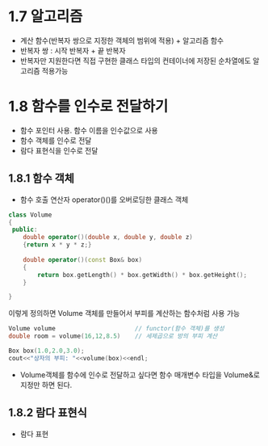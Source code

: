 # 1.7 알고리즘
- 계산 함수(반복자 쌍으로 지정한 객체의 범위에 적용) + 알고리즘 함수
- 반복자 쌍 : 시작 반복자 + 끝 반복자
- 반복자만 지원한다면 직접 구현한 클래스 타입의 컨테이너에 저장된 순차열에도 알고리즘 적용가능

# 1.8 함수를 인수로 전달하기
- 함수 포인터 사용. 함수 이름을 인수값으로 사용
- 함수 객체를 인수로 전달
- 람다 표현식을 인수로 전달

## 1.8.1 함수 객체
 - 함수 호출 연산자 operator()()를 오버로딩한 클래스 객체
 ```C++
 class Volume
 {
  public:
     double operator()(double x, double y, double z)
     {return x * y * z;}
     
     double operator()(const Box& box)
     {
         return box.getLength() * box.getWidth() * box.getHeight();
     }

 }
 ```
 이렇게 정의하면 Volume 객체를 만들어서 부피를 계산하는 함수처럼 사용 가능
 ```C++
 Volume volume                      // functor(함수 객체)를 생성
 double room = volume(16,12,8.5)    // 세제곱으로 방의 부피 계산
 
 Box box(1.0,2.0,3.0);
 cout<<"상자의 부피: "<<volume(box)<<endl;
 ```
 - Volume객체를 함수에 인수로 전달하고 싶다면 함수 매개변수 타입을 Volume&로 지정만 하면 된다.

## 1.8.2 람다 표현식
- 람다 표현 